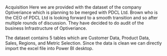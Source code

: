 Acquisition
 Here we are provided with the dataset of the company Optiveriance which is planning to be merged with PDCL Ltd. 
 Brown who is the CEO of PDCL Ltd is looking forward to a smooth transition and so after multiple rounds of discussion. 
 They have decided to do audit of the business Infrastructure of Optiveriance.

The dataset contains 5 tables which are Customer Data, Product Data, Sales, Regions, and Metric Selection. 
Since the data is clean we can directly import the excel file into Power BI desktop.

